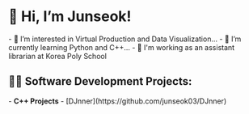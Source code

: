 <h1>👋 Hi, I’m Junseok! </h1>
- 👀 I’m interested in Virtual Production and Data Visualization...
- 🌱 I’m currently learning Python and C++...
- 🏫 I'm working as an assistant librarian at Korea Poly School

<h2>👨‍💻 Software Development Projects:</h2>
- <b>C++ Projects</b>
  - [DJnner](https://github.com/junseok03/DJnner)
<!---
junseok03/junseok03 is a ✨ special ✨ repository because its `README.md` (this file) appears on your GitHub profile.
You can click the Preview link to take a look at your changes.
--->
